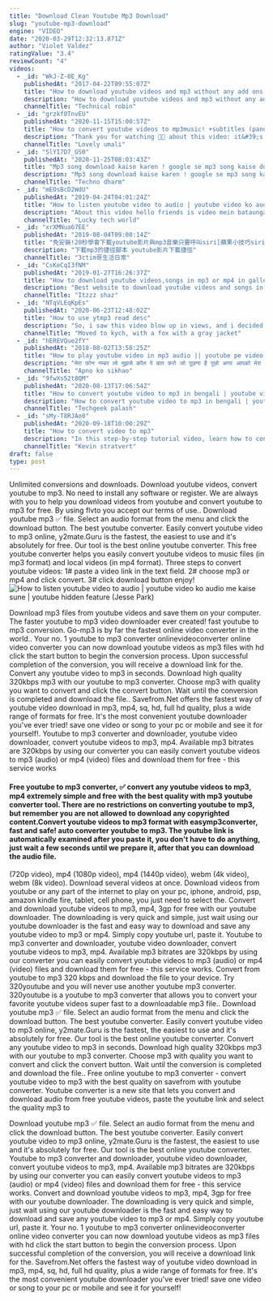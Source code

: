 ```yaml
---
title: "Download Clean Youtube Mp3 Download"
slug: "youtube-mp3-download"
engine: "VIDEO"
date: "2020-03-29T12:32:13.871Z"
author: "Violet Valdez"
ratingValue: "3.4"
reviewCount: "4"
videos:
  - _id: "WkJ-Z-0E_Kg"
    publishedAt: "2017-04-22T09:55:07Z"
    title: "How to download youtube videos and mp3 without any add ons and software on pc android |"
    description: "How to download youtube videos and mp3 without any add ons and software on pc android video to mp3 converter _visit the site"
    channelTitle: "Technical robin"
  - _id: "grzkf0TnvEU"
    publishedAt: "2020-11-15T15:00:57Z"
    title: "How to convert youtube videos to mp3music! +subtitles (pano magkaroon ng music) |lovely umali"
    description: "Thank you for watching 🧡🥰 about this video: it&#39;s all about on how to convert youtube videos to mp3music you can also use"
    channelTitle: "Lovely umali"
  - _id: "SlYI7D7_GS0"
    publishedAt: "2020-11-25T08:03:43Z"
    title: "Mp3 song download kaise karen ! google se mp3 song kaise download kare ! how to download mp3 song"
    description: "Mp3 song download kaise karen ! google se mp3 song kaise download kare ! how to download mp3 song . Techno dharm , welcome to my youtube channel."
    channelTitle: "Techno dharm"
  - _id: "mEOsBcD2WdU"
    publishedAt: "2019-04-24T04:01:24Z"
    title: "How to listen youtube video to audio | youtube video ko audio me kaise sune | youtube hidden feature"
    description: "About this video hello friends is video mein bataunga ki youtube ke video ko mp3 kaise sune 1- app link-"
    channelTitle: "Lucky tech world"
  - _id: "xrXMNua67EE"
    publishedAt: "2019-08-04T09:00:14Z"
    title: "免安裝!20秒學會下載youtube影片與mp3音樂只要呼叫siri[蘋果小技巧siri捷徑進階篇]"
    description: "下載mp3的捷徑腳本 youtube影片下載捷徑"
    channelTitle: "3ctim哥生活日常"
  - _id: "CsKeCqI3fNM"
    publishedAt: "2019-01-27T16:26:37Z"
    title: "How to download youtube videos,songs in mp3 or mp4 in gallery"
    description: "Best website to download youtube videos and songs in mp3 or mp4 both in direct gallery edit: new update on website so you will not be waiting for convert the"
    channelTitle: "Itzzz shaz"
  - _id: "NTqVLEqKpEs"
    publishedAt: "2020-06-23T12:48:02Z"
    title: "How to use ytmp3 read desc"
    description: "So, i saw this video blow up in views, and i decided about a week ago to quit on this channel, but here, people keep seeing this, and, if you click your phone"
    channelTitle: "Moved to kych, with a fox with a gray jacket"
  - _id: "hEREVQue2fY"
    publishedAt: "2018-08-02T13:58:25Z"
    title: "How to play youtube video in mp3 audio || youtube pe video song ko mp3 me kaise chalaye sune"
    description: "मेरा फ़ोन नम्बर लो मुझसे कॉल पे बात करो जो पूछना है पूछो अगर आपको मेरा नम्बर चाहिए तो आप इस लिंक*"
    channelTitle: "Apno ko sikhao"
  - _id: "9fwXs52t8QM"
    publishedAt: "2020-08-13T17:06:54Z"
    title: "How to convert youtube video to mp3 in bengali | youtube videos to mp3 on mobile | ইউটিউব থেকে অডিও"
    description: "How to convert youtube video to mp3 in bengali | youtube videos to mp3 on mobile | ইউটিউব থেকে অডিও #youtube #video #mp3 #youtubetomp3 #techgeekpalash"
    channelTitle: "Techgeek palash"
  - _id: "sMy-T8RJAo0"
    publishedAt: "2020-09-18T10:00:29Z"
    title: "How to convert video to mp3"
    description: "In this step-by-step tutorial video, learn how to convert a video file (e.G. Mp4 or mkv) into an mp3 audio file format. 0:00 introduction 0:34 example video with"
    channelTitle: "Kevin stratvert"
draft: false
type: post
---
```


Unlimited conversions and downloads. Download youtube videos, convert youtube to mp3. No need to install any software or register. We are always with you to help you download videos from youtube and convert youtube to mp3 for free. By using flvto you accept our terms of use.. Download youtube mp3 ✅ file. Select an audio format from the menu and click the download button. The best youtube converter. Easily convert youtube video to mp3 online, y2mate.Guru is the fastest, the easiest to use and it&#39;s absolutely for free. Our tool is the best online youtube converter. This free youtube converter helps you easily convert youtube videos to music files (in mp3 format) and local videos (in mp4 format). Three steps to convert youtube videos: 1# paste a video link in the text field. 2# choose mp3 or mp4 and click convert. 3# click download button enjoy!
![How to listen youtube video to audio | youtube video ko audio me kaise sune | youtube hidden feature (Jesse Park)](https://i.ytimg.com/vi/mEOsBcD2WdU/hqdefault.jpg "How to listen youtube video to audio | youtube video ko audio me kaise sune | youtube hidden feature (Charlie Newman)")

Download mp3 files from youtube videos and save them on your computer. The faster youtube to mp3 video downloader ever created! fast youtube to mp3 conversion. Go-mp3 is by far the fastest online video converter in the world.. Your no. 1 youtube to mp3 converter onlinevideoconverter online video converter you can now download youtube videos as mp3 files with hd click the start button to begin the conversion process. Upon successful completion of the conversion, you will receive a download link for the. Convert any youtube video to mp3 in seconds. Download high quality 320kbps mp3 with our youtube to mp3 converter. Choose mp3 with quality you want to convert and click the convert button. Wait until the conversion is completed and download the file.. Savefrom.Net offers the fastest way of youtube video download in mp3, mp4, sq, hd, full hd quality, plus a wide range of formats for free. It&#39;s the most convenient youtube downloader you&#39;ve ever tried! save one video or song to your pc or mobile and see it for yourself!. Youtube to mp3 converter and downloader, youtube video downloader, convert youtube videos to mp3, mp4. Available mp3 bitrates are 320kbps by using our converter you can easily convert youtube videos to mp3 (audio) or mp4 (video) files and download them for free - this service works
<!--inArticleAds-->

<!--galleryOne-->

#### Free youtube to mp3 converter, ✅ convert any youtube videos to mp3, mp4 extremely simple and free with the best quality with mp3 youtube converter tool. There are no restrictions on converting youtube to mp3, but remember you are not allowed to download any copyrighted content.Convert youtube videos to mp3 format with easymp3converter, fast and safe! auto converter youtube to mp3. The youtube link is automatically examined after you paste it, you don&#39;t have to do anything, just wait a few seconds until we prepare it, after that you can download the audio file.
<!--inArticleAds-->

<!--galleryTwo-->

(720p video), mp4 (1080p video), mp4 (1440p video), webm (4k video), webm (8k video). Download several videos at once. Download videos from youtube or any part of the internet to play on your pc, iphone, android, psp, amazon kindle fire, tablet, cell phone, you just need to select the. Convert and download youtube videos to mp3, mp4, 3gp for free with our youtube downloader. The downloading is very quick and simple, just wait using our youtube downloader is the fast and easy way to download and save any youtube video to mp3 or mp4. Simply copy youtube url, paste it. Youtube to mp3 converter and downloader, youtube video downloader, convert youtube videos to mp3, mp4. Available mp3 bitrates are 320kbps by using our converter you can easily convert youtube videos to mp3 (audio) or mp4 (video) files and download them for free - this service works. Convert from youtube to mp3 320 kbps and download the file to your device. Try 320youtube and you will never use another youtube mp3 converter. 320youtube is a youtube to mp3 converter that allows you to convert your favorite youtube videos super fast to a downloadable mp3 file.. Download youtube mp3 ✅ file. Select an audio format from the menu and click the download button. The best youtube converter. Easily convert youtube video to mp3 online, y2mate.Guru is the fastest, the easiest to use and it&#39;s absolutely for free. Our tool is the best online youtube converter. Convert any youtube video to mp3 in seconds. Download high quality 320kbps mp3 with our youtube to mp3 converter. Choose mp3 with quality you want to convert and click the convert button. Wait until the conversion is completed and download the file.. Free online youtube to mp3 converter - convert youtube video to mp3 with the best quality on savefrom with youtube converter. Youtube converter is a new site that lets you convert and download audio from free youtube videos, paste the youtube link and select the quality mp3 to
<!--galleryThree-->

Download youtube mp3 ✅ file. Select an audio format from the menu and click the download button. The best youtube converter. Easily convert youtube video to mp3 online, y2mate.Guru is the fastest, the easiest to use and it&#39;s absolutely for free. Our tool is the best online youtube converter. Youtube to mp3 converter and downloader, youtube video downloader, convert youtube videos to mp3, mp4. Available mp3 bitrates are 320kbps by using our converter you can easily convert youtube videos to mp3 (audio) or mp4 (video) files and download them for free - this service works. Convert and download youtube videos to mp3, mp4, 3gp for free with our youtube downloader. The downloading is very quick and simple, just wait using our youtube downloader is the fast and easy way to download and save any youtube video to mp3 or mp4. Simply copy youtube url, paste it. Your no. 1 youtube to mp3 converter onlinevideoconverter online video converter you can now download youtube videos as mp3 files with hd click the start button to begin the conversion process. Upon successful completion of the conversion, you will receive a download link for the. Savefrom.Net offers the fastest way of youtube video download in mp3, mp4, sq, hd, full hd quality, plus a wide range of formats for free. It&#39;s the most convenient youtube downloader you&#39;ve ever tried! save one video or song to your pc or mobile and see it for yourself!